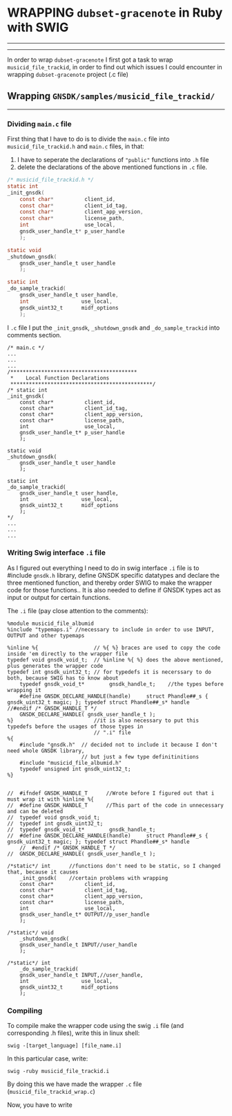 # WRAPPING `dubset-gracenote` in Ruby with SWIG
-------

--------


In order to wrap `dubset-gracenote` I first got a task to wrap `musicid_file_trackid`, in order to find out which issues I could encounter in wrapping `dubset-gracenote` project (.c file)

## Wrapping `GNSDK/samples/musicid_file_trackid/`
------

### Dividing `main.c` file

First thing that I have to do is to divide the `main.c` file into `musicid_file_trackid.h` and `main.c` files, in that:
1. I have to seperate the declarations of `"public"` functions into `.h` file
2. delete the declarations of the above mentioned functions in `.c` file.

```c
/* musicid_file_trackid.h */
static int
_init_gnsdk(
	const char*          client_id,
	const char*          client_id_tag,
	const char*          client_app_version,
	const char*          license_path,
	int                  use_local,
	gnsdk_user_handle_t* p_user_handle
	);

static void
_shutdown_gnsdk(
	gnsdk_user_handle_t user_handle
	);

static int
_do_sample_trackid(
	gnsdk_user_handle_t user_handle,
	int                 use_local,
	gnsdk_uint32_t      midf_options
	);
```

I `.c` file I put the `_init_gnsdk`, `_shutdown_gnsdk` and `_do_sample_trackid` into comments section.
```
/* main.c */
...
...
...
/*****************************************
 *    Local Function Declarations
 **********************************************/
/* static int           
_init_gnsdk(
	const char*          client_id,
	const char*          client_id_tag,
	const char*          client_app_version,
	const char*          license_path,
	int                  use_local,
	gnsdk_user_handle_t* p_user_handle
	);

static void
_shutdown_gnsdk(
	gnsdk_user_handle_t user_handle
	);

static int
_do_sample_trackid(
	gnsdk_user_handle_t user_handle,
	int                 use_local,
	gnsdk_uint32_t      midf_options
	);
*/
...
...
...
```

### Writing Swig interface `.i` file

As I figured out everything I need to do in swig interface `.i` file is to #include `gnsdk.h` library, define GNSDK specific datatypes and declare the three mentioned function, and thereby order SWIG to make the wrapper code for those functions..
It is also needed to define if GNSDK types act as input or output for certain functions.

The `.i` file (pay close attention to the comments):

```i
%module musicid_file_albumid 
%include "typemaps.i" //necessary to include in order to use INPUT, OUTPUT and other typemaps

%inline %{                  // %{ %} braces are used to copy the code inside 'em directly to the wrapper file
typedef void gnsdk_void_t;  // %inline %{ %} does the above mentioned, plus generates the wrapper code
typedef int gnsdk_uint32_t; // for typedefs it is necerssary to do both, because SWIG has to know about
	typedef gnsdk_void_t*        gnsdk_handle_t;    //the types before wrapping it
	#define GNSDK_DECLARE_HANDLE(handle)     struct Phandle##_s { gnsdk_uint32_t magic; }; typedef struct Phandle##_s* handle
//#endif /* GNSDK_HANDLE_T */
	GNSDK_DECLARE_HANDLE( gnsdk_user_handle_t );
%}                          //it is also necessary to put this typedefs before the usages of those types in 
                            // ".i" file
%{
	#include "gnsdk.h"	// decided not to include it because I don't need whole GNSDK library,
                    	// but just a few type definitinitions
	#include "musicid_file_albumid.h"
	typedef unsigned int gnsdk_uint32_t;	
%}


//  #ifndef GNSDK_HANDLE_T      //Wrote before I figured out that i must wrap it with %inline %{
//	#define GNSDK_HANDLE_T      //This part of the code in unnecessary and can be deleted
//	typedef void gnsdk_void_t;
//	typedef int gnsdk_uint32_t;
//	typedef gnsdk_void_t*        gnsdk_handle_t;
//	#define GNSDK_DECLARE_HANDLE(handle)     struct Phandle##_s { gnsdk_uint32_t magic; }; typedef struct Phandle##_s* handle
	//  #endif /* GNSDK_HANDLE_T */
//	GNSDK_DECLARE_HANDLE( gnsdk_user_handle_t );

/*static*/ int      //functions don't need to be static, so I changed that, because it causes
	_init_gnsdk(    //certain problems with wrapping
	const char*          client_id,
	const char*          client_id_tag,
	const char*          client_app_version,
	const char*          license_path,
	int                  use_local,
	gnsdk_user_handle_t* OUTPUT//p_user_handle
	);

/*static*/ void
	_shutdown_gnsdk(
	gnsdk_user_handle_t INPUT//user_handle
	);

/*static*/ int
	_do_sample_trackid(
	gnsdk_user_handle_t INPUT,//user_handle,
	int                 use_local,
	gnsdk_uint32_t      midf_options
	);

```


### Compiling
To compile make the wrapper code using the swig `.i` file (and corresponding .h files), write this in linux shell:

`swig -[target_language] [file_name.i]`

In this particular case, write:

`swig -ruby musicid_file_trackid.i`

By doing this we have made the wrapper `.c` file (`musicid_file_trackid_wrap.c`)

Now, you have to write 


